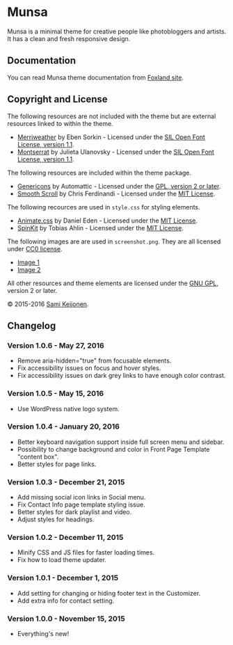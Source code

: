 # Munsa

Munsa is a minimal theme for creative people like photobloggers and artists. It has a clean and fresh responsive design.

## Documentation

You can read Munsa theme documentation from [Foxland site](https://foxland.fi/documents/for/munsa/).

## Copyright and License

The following resources are not included with the theme but are external resources linked to within the theme.

* [Merriweather](https://www.google.com/fonts/specimen/Merriweather) by Eben Sorkin - Licensed under the [SIL Open Font License, version 1.1](http://scripts.sil.org/OFL).
* [Montserrat](https://www.google.com/fonts/specimen/Montserrat) by Julieta Ulanovsky - Licensed under the [SIL Open Font License, version 1.1](http://scripts.sil.org/OFL).

The following resources are included within the theme package.

* [Genericons](http://genericons.com/) by Automattic - Licensed under the [GPL, version 2 or later](http://www.gnu.org/licenses/old-licenses/gpl-2.0.html).
* [Smooth Scroll](https://github.com/cferdinandi/smooth-scroll) by Chris Ferdinandi - Licensed under the [MIT License](http://opensource.org/licenses/MIT).

The following recources are used in `style.css` for styling elements.

* [Animate.css](http://daneden.me/animate) by Daniel Eden - Licensed under the [MIT License](http://opensource.org/licenses/MIT).
* [SpinKit](https://github.com/tobiasahlin/SpinKit) by Tobias Ahlin - Licensed under the [MIT License](http://opensource.org/licenses/MIT).

The following images are are used in `screenshot.png`. They are all licensed under [CC0 license](https://creativecommons.org/publicdomain/zero/1.0/).

* [Image 1](http://kaboompics.com/one_foto/1012/white-laptop-female-hand-note-pen-phone-desk#)
* [Image 2](https://www.pexels.com/photo/people-sport-skateboard-skateboarder-2639/)

All other resources and theme elements are licensed under the [GNU GPL](http://www.gnu.org/licenses/old-licenses/gpl-2.0.html), version 2 or later.

&copy; 2015-2016 [Sami Keijonen](https://foxland.fi/).

## Changelog

### Version 1.0.6 - May 27, 2016

* Remove aria-hidden="true" from focusable elements.
* Fix accessibility issues on focus and hover styles.
* Fix accessibility issues on dark grey links to have enough color contrast.

### Version 1.0.5 - May 15, 2016

* Use WordPress native logo system.

### Version 1.0.4 - January 20, 2016

* Better keyboard navigation support inside full screen menu and sidebar.
* Possibility to change background and color in Front Page Template "content box".
* Better styles for page links.

### Version 1.0.3 - December 21, 2015

* Add missing social icon links in Social menu.
* Fix Contact Info page template styling issue.
* Better styles for dark playlist and video.
* Adjust styles for headings.

### Version 1.0.2 - December 11, 2015

* Minify CSS and JS files for faster loading times.
* Fix how to load theme updater.

### Version 1.0.1 - December 1, 2015

* Add setting for changing or hiding footer text in the Customizer.
* Add extra info for contact setting.

### Version 1.0.0 - November 15, 2015

* Everything's new!